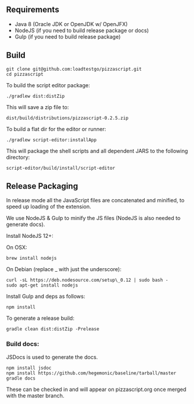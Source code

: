 ## Requirements

+ Java 8 (Oracle JDK or OpenJDK w/ OpenJFX)
+ NodeJS (if you need to build release package or docs)
+ Gulp (if you need to build release package)


## Build

    git clone git@github.com:loadtestgo/pizzascript.git
    cd pizzascript

To build the script editor package:

    ./gradlew dist:distZip

This will save a zip file to:

    dist/build/distributions/pizzascript-0.2.5.zip

To build a flat dir for the editor or runner:

    ./gradlew script-editor:installApp

This will package the shell scripts and all dependent JARS to the following directory:

    script-editor/build/install/script-editor


## Release Packaging

In release mode all the JavaScript files are concatenated and minified, to speed up
loading of the extension.

We use NodeJS & Gulp to minify the JS files (NodeJS is also needed to generate docs).

Install NodeJS 12+:

On OSX:

    brew install nodejs

On Debian (replace \_ with just the underscore):

    curl -sL https://deb.nodesource.com/setup\_0.12 | sudo bash -
    sudo apt-get install nodejs

Install Gulp and deps as follows:

    npm install

To generate a release build:

    gradle clean dist:distZip -Prelease


### Build docs:

JSDocs is used to generate the docs.

    npm install jsdoc
    npm install https://github.com/hegemonic/baseline/tarball/master
    gradle docs

These can be checked in and will appear on pizzascript.org once merged with the master
branch.
